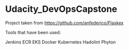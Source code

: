 # Udacity_DevOpsCapstone

Project taken from https://github.com/anfederico/Flaskex


Tools that have been used:

Jenkins
ECR
EKS
Docker
Kubernetes
Hadolint
Phyton